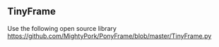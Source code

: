 
## TinyFrame
Use the following open source library
https://github.com/MightyPork/PonyFrame/blob/master/TinyFrame.py

